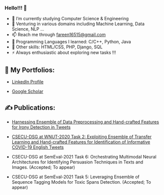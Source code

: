 ### Hello!!! 👋

<!--
**farin15/farin15** is a ✨ _special_ ✨ repository because its `README.md` (this file) appears on your GitHub profile.
Here are some ideas to get you started:
- 👯 I’m looking to collaborate on ...
- 🤔 I’m looking for help with ...
- 💬 Ask me about ...
- 😄 Pronouns: ...
 -->
- 🔭 I’m currently studying Computer Science & Engineering
- 🌱 Venturing in various domains including Machine Learning, Data Science, NLP ...
- 📫 Reach me through fareen16515@gmail.com
- 💬 Programming Languages I learned: C/C++, Python, Java
- 💬 Other skills: HTML/CSS, PHP, Django, SQL
- ⚡ Always enthusiastic about exploring new tasks !!!


## 🎫 **My Portfolios:**

 - [LinkedIn Profile](www.linkedin.com/in/fareen-tasneem-3585921bb)
   
 - [Google Scholar](https://scholar.google.com/citations?user=jvyO1boAAAAJ&hl=en)

## ✍️ **Publications:**

 - [Harnessing Ensemble of Data Preprocessing and Hand-crafted Features for Irony Detection in Tweets](https://ieeexplore.ieee.org/abstract/document/9392711)
   
 - [CSECU-DSG  at  WNUT-2020 Task 2: Exploiting Ensemble of Transfer Learning and Hand-crafted Features for Identification of Informative  COVID-19  English Tweets](https://www.aclweb.org/anthology/2020.wnut-1.55.pdf)
 - CSECU-DSG at SemEval-2021 Task 6: Orchestrating Multimodal Neural Architectures for Identifying Persuasion Techniques in Texts and Images. (Accepted; To appear)
 - CSECU-DSG at SemEval-2021 Task 5: Leveraging Ensemble of Sequence Tagging Models for Toxic Spans Detection. (Accepted; To appear)

